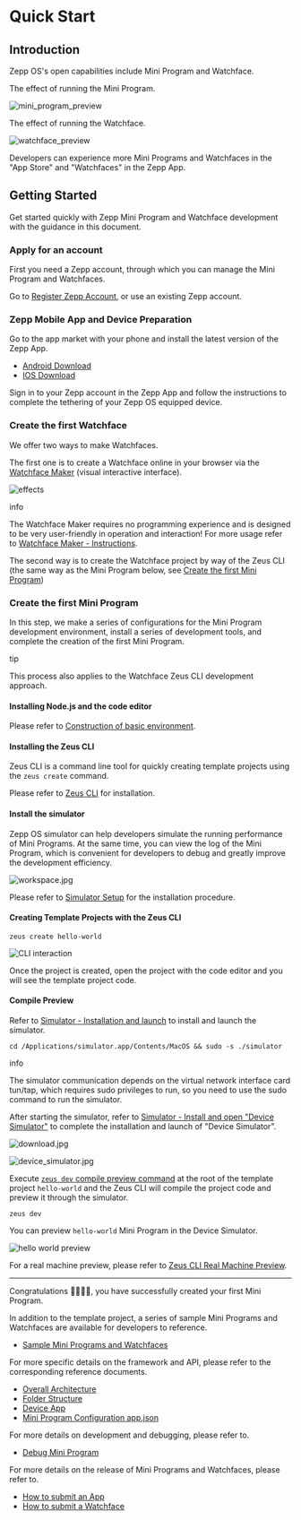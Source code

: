 
# Quick Start

## Introduction[​](/docs/1.0/guides/quick-start/#introduction "Direct link to Introduction")

Zepp OS's open capabilities include Mini Program and Watchface.

The effect of running the Mini Program.

![mini_program_preview](/assets/images/mini_program_preview-94c49f656c2d4f04c4e4f822479935a9.gif)

The effect of running the Watchface.

![watchface_preview](/assets/images/watchface_preview-fb4c2508258307c6557805c95a30f9d1.gif)

Developers can experience more Mini Programs and Watchfaces in the "App Store" and "Watchfaces" in the Zepp App.

## Getting Started[​](/docs/1.0/guides/quick-start/#getting-started "Direct link to Getting Started")

Get started quickly with Zepp Mini Program and Watchface development with the guidance in this document.

### Apply for an account[​](/docs/1.0/guides/quick-start/#apply-for-an-account "Direct link to Apply for an account")

First you need a Zepp account, through which you can manage the Mini Program and Watchfaces.

Go to [Register Zepp Account](https://user.zepp.com/universalLogin/index.html#/register?project_name=open_platform&project_redirect_uri=https%3A%2F%2Fconsole.zepp.com%2F%23%2F&platform_app=com.huami.webapp), or use an existing Zepp account.

### Zepp Mobile App and Device Preparation[​](/docs/1.0/guides/quick-start/#zepp-mobile-app-and-device-preparation "Direct link to Zepp Mobile App and Device Preparation")

Go to the app market with your phone and install the latest version of the Zepp App.

* [Android Download](https://play.google.com/store/apps/details?id=com.huami.watch.hmwatchmanager&hl=en&gl=US)
* [IOS Download](https://apps.apple.com/us/app/zepp-formerly-amazfit/id1127269366)

Sign in to your Zepp account in the Zepp App and follow the instructions to complete the tethering of your Zepp OS equipped device.

### Create the first Watchface[​](/docs/1.0/guides/quick-start/#create-the-first-watchface "Direct link to Create the first Watchface")

We offer two ways to make Watchfaces.

The first one is to create a Watchface online in your browser via the [Watchface Maker](https://watchface.zepp.com/) (visual interactive interface).

![effects](/assets/images/overview-17b4e5c53baf19db5423ea17201b6865.png)

info

The Watchface Maker requires no programming experience and is designed to be very user-friendly in operation and interaction! For more usage refer to [Watchface Maker - Instructions](/docs/1.0/guides/tools/watchface/).

The second way is to create the Watchface project by way of the Zeus CLI (the same way as the Mini Program below, see [Create the first Mini Program](/docs/1.0/guides/quick-start/#create-the-first-mini-program))

### Create the first Mini Program[​](/docs/1.0/guides/quick-start/#create-the-first-mini-program "Direct link to Create the first Mini Program")

In this step, we make a series of configurations for the Mini Program development environment, install a series of development tools, and complete the creation of the first Mini Program.

tip

This process also applies to the Watchface Zeus CLI development approach.

#### Installing Node.js and the code editor[​](/docs/1.0/guides/quick-start/#installing-nodejs-and-the-code-editor "Direct link to Installing Node.js and the code editor")

Please refer to [Construction of basic environment](/docs/1.0/guides/best-practice/Basic-environment-construction/).

#### Installing the Zeus CLI[​](/docs/1.0/guides/quick-start/#installing-the-zeus-cli "Direct link to Installing the Zeus CLI")

Zeus CLI is a command line tool for quickly creating template projects using the `zeus create` command.

Please refer to [Zeus CLI](/docs/1.0/guides/tools/cli/) for installation.

#### Install the simulator[​](/docs/1.0/guides/quick-start/#install-the-simulator "Direct link to Install the simulator")

Zepp OS simulator can help developers simulate the running performance of Mini Programs. At the same time, you can view the log of the Mini Program, which is convenient for developers to debug and greatly improve the development efficiency.

![workspace.jpg](/assets/images/workspace-454d86b5be2da7aec9ac4f1c996a5aca.jpg)

Please refer to [Simulator Setup](/docs/1.0/guides/tools/simulator/setup/) for the installation procedure.

#### Creating Template Projects with the Zeus CLI[​](/docs/1.0/guides/quick-start/#creating-template-projects-with-the-zeus-cli "Direct link to Creating Template Projects with the Zeus CLI")

```
zeus create hello-world  

```

![CLI interaction](/assets/images/cli_interaction-4c8986f4aa88d27b3dbd8ab25d86a0c9.jpg)

Once the project is created, open the project with the code editor and you will see the template project code.

#### Compile Preview[​](/docs/1.0/guides/quick-start/#compile-preview "Direct link to Compile Preview")

Refer to [Simulator - Installation and launch](/docs/1.0/guides/tools/simulator/setup/) to install and launch the simulator.

```
cd /Applications/simulator.app/Contents/MacOS && sudo -s ./simulator  

```

info

The simulator communication depends on the virtual network interface card tun/tap, which requires sudo privileges to run, so you need to use the sudo command to run the simulator.

After starting the simulator, refer to [Simulator - Install and open "Device Simulator"](/docs/1.0/guides/tools/simulator/#install-and-open-device-simulator) to complete the installation and launch of "Device Simulator".

![download.jpg](/assets/images/download-a89e8a95295b6b508f34f563aba04033.jpg)

![device_simulator.jpg](/assets/images/device_simulator-955d90e65af9333dd1891ad1fd11f870.jpg)

Execute [`zeus dev` compile preview command](/docs/1.0/guides/tools/cli/#zeus-preview-compilation-preview-real-machine) at the root of the template project `hello-world` and the Zeus CLI will compile the project code and preview it through the simulator.

```
zeus dev  

```

You can preview `hello-world` Mini Program in the Device Simulator.

![hello world preview](/assets/images/hello_world-7901fbc86dbd7625e28412e4332857d5.jpg)

For a real machine preview, please refer to [Zeus CLI Real Machine Preview](/docs/1.0/guides/tools/cli/#zeus-preview-compile-preview-real-machine).

---

Congratulations 🎉🎉🎉🎉, you have successfully created your first Mini Program.

In addition to the template project, a series of sample Mini Programs and Watchfaces are available for developers to reference.

* [Sample Mini Programs and Watchfaces](/docs/1.0/samples/)

For more specific details on the framework and API, please refer to the corresponding reference documents.

* [Overall Architecture](/docs/1.0/guides/architecture/arc/)
* [Folder Structure](/docs/1.0/guides/architecture/folder-structure/)
* [Device App](/docs/1.0/guides/framework/device/intro/)
* [Mini Program Configuration app.json](/docs/1.0/reference/app-json/)

For more details on development and debugging, please refer to.

* [Debug Mini Program](/docs/1.0/guides/best-practice/debug/)

For more details on the release of Mini Programs and Watchfaces, please refer to.

* [How to submit an App](/docs/1.0/distribute/)
* [How to submit a Watchface](/docs/1.0/distribute/watchface/)
